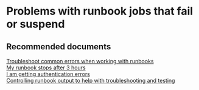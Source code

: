<properties
    pageTitle="Problems with runbook jobs that fail or suspend"
    description="Problems with runbook jobs that fail or suspend"
    service="microsoft.automation"
    resource="automationaccounts"
    authors="csand-msft"
    displayOrder="101"
    selfHelpType="resource"
    productPesIds=""
    supportTopicIds=""
    resourceTags=""
    cloudEnvironments="public"
/>

# Problems with runbook jobs that fail or suspend

## **Recommended documents**
[Troubleshoot common errors when working with runbooks](https://docs.microsoft.com/azure/automation/automation-troubleshooting-automation-errors#common-errors-when-working-with-runbooks)<br>
[My runbook stops after 3 hours](https://docs.microsoft.com/azure/automation/automation-runbook-execution#fair-share)<br>
[I am getting authentication errors](https://docs.microsoft.com/azure/automation/troubleshoot/runbooks#authentication-errors-when-working-with-azure-automation-runbooks)<br>
[Controlling runbook output to help with troubleshooting and testing](https://azure.microsoft.com/documentation/articles/automation-runbook-output-and-messages/)